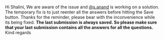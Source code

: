 Hi Shalini,
We are aware of the issue and [@s.anand](/u/s.anand) is working on a solution.
The temporary fix is to just reenter all the answers before hitting the Save
button. Thanks for the reminder, please bear with the inconvenience while its
being fixed.
**The last submission is always saved. So please make sure that your last
submission contains all the answers for all the questions.**
Kind regards